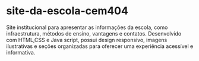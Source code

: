 # site-da-escola-cem404
Site institucional para apresentar as informações da escola, como infraestrutura, métodos de ensino, vantagens e contatos. Desenvolvido com HTML,CSS e Java script, possui design responsivo, imagens ilustrativas e seções organizadas para oferecer uma experiência acessível e informativa.
